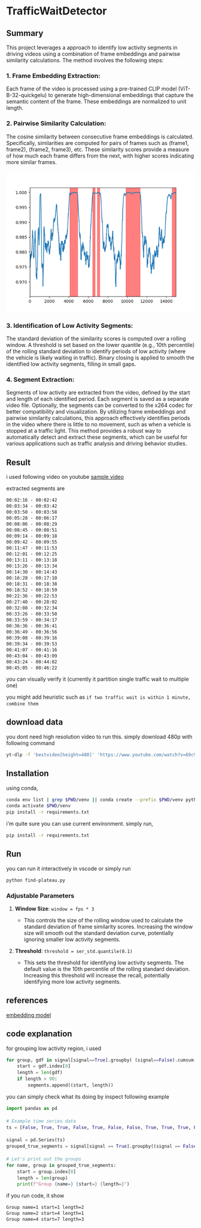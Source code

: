 # TrafficWaitDetector

## Summary
This project leverages a  approach to identify low activity segments in driving videos using a combination of frame embeddings and pairwise similarity calculations. The method involves the following steps:

### 1. Frame Embedding Extraction:

Each frame of the video is processed using a pre-trained CLIP model (ViT-B-32-quickgelu) to generate high-dimensional embeddings that capture the semantic content of the frame.
These embeddings are normalized to unit length.

### 2. Pairwise Similarity Calculation:

The cosine similarity between consecutive frame embeddings is calculated. Specifically, similarities are computed for pairs of frames such as (frame1, frame2), (frame2, frame3), etc.
These similarity scores provide a measure of how much each frame differs from the next, with higher scores indicating more similar frames.

![image](assets/ts_90avg.png)

### 3. Identification of Low Activity Segments:

The standard deviation of the similarity scores is computed over a rolling window.
A threshold is set based on the lower quantile (e.g., 10th percentile) of the rolling standard deviation to identify periods of low activity (where the vehicle is likely waiting in traffic).
Binary closing is applied to smooth the identified low activity segments, filling in small gaps.


### 4. Segment Extraction:

Segments of low activity are extracted from the video, defined by the start and length of each identified period.
Each segment is saved as a separate video file. Optionally, the segments can be converted to the x264 codec for better compatibility and visualization.
By utilizing frame embeddings and pairwise similarity calculations, this approach effectively identifies periods in the video where there is little to no movement, such as when a vehicle is stopped at a traffic light. This method provides a robust way to automatically detect and extract these segments, which can be useful for various applications such as traffic analysis and driving behavior studies.


## Result 

i used following video on youtube
[sample video](https://www.youtube.com/watch?v=69cVF_bj_Qs)


extracted segments are 
```
00:02:16 - 00:02:42
00:03:34 - 00:03:42
00:03:50 - 00:03:58
00:05:28 - 00:06:17
00:08:06 - 00:08:29
00:08:45 - 00:08:51
00:09:14 - 00:09:18
00:09:42 - 00:09:55
00:11:47 - 00:11:53
00:12:01 - 00:12:25
00:13:11 - 00:13:18
00:13:26 - 00:13:34
00:14:30 - 00:14:43
00:16:28 - 00:17:10
00:18:31 - 00:18:38
00:18:52 - 00:18:59
00:22:36 - 00:22:53
00:27:40 - 00:28:02
00:32:08 - 00:32:34
00:33:26 - 00:33:50
00:33:59 - 00:34:17
00:36:36 - 00:36:41
00:36:49 - 00:36:56
00:39:08 - 00:39:16
00:39:34 - 00:39:53
00:41:07 - 00:41:16
00:43:04 - 00:43:09
00:43:24 - 00:44:02
00:45:05 - 00:46:22
```

you can visually verify it
(currently it partition single traffic wait to multiple one)

you might add heuristic such as 
`if two traffic wait is within 1 minute, combine them`


## download data

you dont need high resolution video to run this. simply download 480p with following command

```bash
yt-dlp -f 'bestvideo[height=480]' 'https://www.youtube.com/watch?v=69cVF_bj_Qs' -o driving-480p.mp4
```


## Installation

using conda,
```bash
conda env list | grep $PWD/venv || conda create --prefix $PWD/venv python=3.11 pip ipykernel -y
conda activate $PWD/venv
pip install -r requirements.txt
```

i'm quite sure you can use current environment. simply run,
```bash
pip install -r requirements.txt
```


## Run
you can run it interactively in vscode or simply run
```bash
python find-plateau.py
```


### Adjustable Parameters

1. **Window Size**: `window = fps * 3`
   - This controls the size of the rolling window used to calculate the standard deviation of frame similarity scores. Increasing the window size will smooth out the standard deviation curve, potentially ignoring smaller low activity segments.

3. **Threshold**: `threshold = ser_std.quantile(0.1)`
   - This sets the threshold for identifying low activity segments. The default value is the 10th percentile of the rolling standard deviation. Increasing this threshold will increase the recall, potentially identifying more low activity segments.




## references
[embedding model](https://github.com/mlfoundations/open_clip)



## code explanation

for grouping low activity region, i used 
```python
for group, gdf in signal[signal==True].groupby( (signal==False).cumsum()):
    start = gdf.index[0]
    length = len(gdf)
    if length > 90:
        segments.append((start, length))
```

you can simply check what its doing by inspect following example

```python
import pandas as pd

# Example time series data
ts = [False, True, True, False, True, False, False, True, True, True, False]

signal = pd.Series(ts)
grouped_true_segments = signal[signal == True].groupby((signal == False).cumsum())

# Let's print out the groups
for name, group in grouped_true_segments:
    start = group.index[0]
    length = len(group)
    print(f"Group {name=} {start=} {length=}")
```

if you run code, it show
```
Group name=1 start=1 length=2
Group name=2 start=4 length=1
Group name=4 start=7 length=3
```

